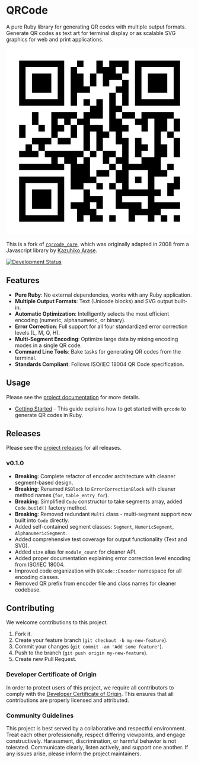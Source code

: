 # QRCode

A pure Ruby library for generating QR codes with multiple output formats. Generate QR codes as text art for terminal display or as scalable SVG graphics for web and print applications.

![QR Code Example](output.svg)

This is a fork of [`rqrcode_core`](https://github.com/whomwah/rqrcode_core), which was originally adapted in 2008 from a Javascript library by [Kazuhiko Arase](https://github.com/kazuhikoarase/qrcode-generator).

[![Development Status](https://github.com/socketry/qrcode/workflows/Test/badge.svg)](https://github.com/socketry/qrcode/actions?workflow=Test)

## Features

  - **Pure Ruby**: No external dependencies, works with any Ruby application.
  - **Multiple Output Formats**: Text (Unicode blocks) and SVG output built-in.
  - **Automatic Optimization**: Intelligently selects the most efficient encoding (numeric, alphanumeric, or binary).
  - **Error Correction**: Full support for all four standardized error correction levels (L, M, Q, H).
  - **Multi-Segment Encoding**: Optimize large data by mixing encoding modes in a single QR code.
  - **Command Line Tools**: Bake tasks for generating QR codes from the terminal.
  - **Standards Compliant**: Follows ISO/IEC 18004 QR Code specification.

## Usage

Please see the [project documentation](https://socketry.github.io/qrcode/) for more details.

  - [Getting Started](https://socketry.github.io/qrcode/guides/getting-started/index) - This guide explains how to get started with `qrcode` to generate QR codes in Ruby.

## Releases

Please see the [project releases](https://socketry.github.io/qrcode/releases/index) for all releases.

### v0.1.0

  - **Breaking**: Complete refactor of encoder architecture with cleaner segment-based design.
  - **Breaking**: Renamed `RSBlock` to `ErrorCorrectionBlock` with cleaner method names (`for`, `table_entry_for`).
  - **Breaking**: Simplified `Code` constructor to take segments array, added `Code.build()` factory method.
  - **Breaking**: Removed redundant `Multi` class - multi-segment support now built into `Code` directly.
  - Added self-contained segment classes: `Segment`, `NumericSegment`, `AlphanumericSegment`.
  - Added comprehensive test coverage for output functionality (Text and SVG).
  - Added `size` alias for `module_count` for cleaner API.
  - Added proper documentation explaining error correction level encoding from ISO/IEC 18004.
  - Improved code organization with `QRCode::Encoder` namespace for all encoding classes.
  - Removed QR prefix from encoder file and class names for cleaner codebase.

## Contributing

We welcome contributions to this project.

1.  Fork it.
2.  Create your feature branch (`git checkout -b my-new-feature`).
3.  Commit your changes (`git commit -am 'Add some feature'`).
4.  Push to the branch (`git push origin my-new-feature`).
5.  Create new Pull Request.

### Developer Certificate of Origin

In order to protect users of this project, we require all contributors to comply with the [Developer Certificate of Origin](https://developercertificate.org/). This ensures that all contributions are properly licensed and attributed.

### Community Guidelines

This project is best served by a collaborative and respectful environment. Treat each other professionally, respect differing viewpoints, and engage constructively. Harassment, discrimination, or harmful behavior is not tolerated. Communicate clearly, listen actively, and support one another. If any issues arise, please inform the project maintainers.
